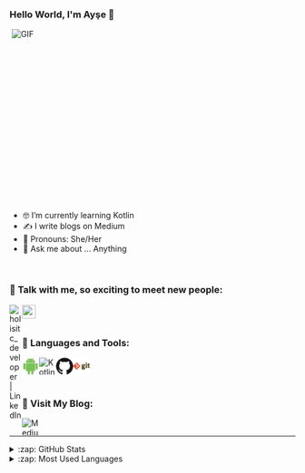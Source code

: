 ### Hello World, I'm Ayşe 👋
 <img align="right" alt="GIF" src="https://github.com/arsentieva/arsentieva/blob/main/code.gif?raw=true" width="500" height="320" />
 
- :nerd_face: I’m currently learning Kotlin
- ✍  I write blogs on Medium
- :rofl:  Pronouns: She/Her
- 💬 Ask me about ... Anything

<br />

### :hugs: Talk with me, so exciting to meet new people:

[<img align="left" alt="holisitc_developer | LinkedIn" width="22px" src="https://cdn.jsdelivr.net/npm/simple-icons@v3/icons/linkedin.svg" />][linkedin] 
[<img align="left" height="24" width="24" src="https://cdn.jsdelivr.net/npm/simple-icons@v4/icons/gmail.svg" />][gmail]

<br />

[linkedin]: https://www.linkedin.com/in/ayşeşenses/
[gmail]: mailto:sensesaysee@gmail.com

<br />

### :monocle_face: Languages and Tools:

[<img align="left" alt="Android"  width="30" height="30" src="https://raw.githubusercontent.com/github/explore/80688e429a7d4ef2fca1e82350fe8e3517d3494d/topics/android/android.png" />][android]
[<img align="left" alt="Kotlin" width="30" height="30" src="https://www.vectorlogo.zone/logos/kotlinlang/kotlinlang-icon.svg" />][kotlin]
[<img align="left" alt="GitHub" width="30" height="30" src="https://raw.githubusercontent.com/github/explore/78df643247d429f6cc873026c0622819ad797942/topics/github/github.png"/>][git]
[<img align="left" alt="Git" width="30" height="30" src="https://raw.githubusercontent.com/github/explore/80688e429a7d4ef2fca1e82350fe8e3517d3494d/topics/git/git.png" />][git]
<br />

[android]: https://www.android.com/
[kotlin]: https://kotlinlang.org
[git]: https://git-scm.com/

<br />

### :running: Visit My Blog:

[<img align="left" alt="Medium" width="30" height="30" src="https://cdn1.iconfinder.com/data/icons/social-media-circle-7/512/Circled_Medium_svg5-512.png"  />][medium]

[medium]: https://medium.com/@sensesaysee

<br />

---
<details>
  <summary>:zap: GitHub Stats</summary>
  <img align="left" alt="Ayse's GitHub Stats" src="https://github-readme-stats.vercel.app/api?username=aysesenses&show_icons=true&hide_border=true" />
</details>
<details>
  <summary>:zap: Most Used Languages</summary>
<img align="left" alt="Ayse's GitHub Top Languages" src="https://github-readme-stats.vercel.app/api/top-langs/?username=aysesenses" />
</details>
